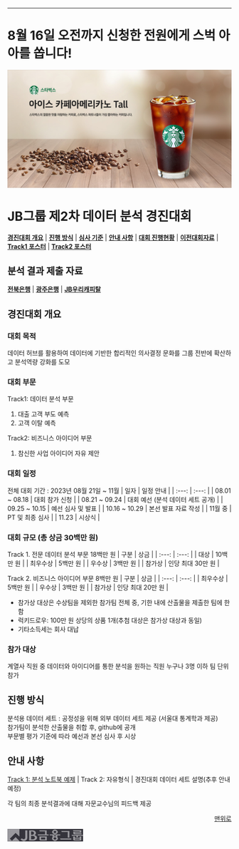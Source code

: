 ---
# 8월 16일 오전까지 신청한 전원에게 스벅 아아를 쏩니다!

![대회이벤트](/images/coffee.jpg)
# JB그룹 제2차 데이터 분석 경진대회

[**경진대회 개요**](#경진대회-개요)
| [**진행 방식**](#진행-방식)
| [**심사 기준**](#심사-기준)
| [**안내 사항**](#안내-사항)
| [**대회 진행현황**](2nd_competition.md)
| [**이전대회자료**](/etc/)
| [**Track1 포스터**](/images/2023/track1.md)
| [**Track2 포스터**](/images/2023/track2.md)

## 분석 결과 제출 자료
[**전북은행**](jbbk/)
| [**광주은행**](kjbk/)
| [**JB우리캐피탈**](jbwc/)

## 경진대회 개요

### 대회 목적
데이터 허브를 활용하여 데이터에 기반한 합리적인 의사결정 문화를 그룹 전반에 확산하고 분석역량 강화를 도모

### 대회 부문
Track1: 데이터 분석 부문
1. 대출 고객 부도 예측
2. 고객 이탈 예측

Track2: 비즈니스 아이디어 부문
1. 참신한 사업 아이디어 자유 제안

### 대회 일정
전체 대회 기간 : 2023년 08월 21일 ~ 11월
| 일자  | 일정 안내 |
| :---: | :---: |
| 08.01 ~ 08.18 | 대회 참가 신청 |
| 08.21 ~ 09.24 | 대회 예선 (분석 데이터 세트 공개) |
| 09.25 ~ 10.15 | 예선 심사 및 발표 |
| 10.16 ~ 10.29 | 본선 발표 자료 작성 |
| 11월 중 | PT 및 최종 심사 |
| 11.23 | 시상식 |

### 대회 규모 (총 상금 30백만 원)
Track 1. 전문 데이터 분석 부문 18백만 원
| 구분  | 상금 |
| :---: | :---: |
| 대상 | 10백만 원 |
| 최우수상 | 5백만 원 |
| 우수상 | 3백만 원 |
| 참가상 | 인당 최대 30만 원 |

Track 2. 비즈니스 아이디어 부문 8백만 원
| 구분  | 상금 |
| :---: | :---: |
| 최우수상 | 5백만 원 |
| 우수상 | 3백만 원 |
| 참가상 | 인당 최대 20만 원 |
* 참가상 대상은 수상팀을 제외한 참가팀 전체 중, 기한 내에 산출물을 제출한 팀에 한함
* 럭키드로우: 100만 원 상당의 상품 1개(추첨 대상은 참가상 대상과 동일)
* 기타소득세는 회사 대납

### 참가 대상
계열사 직원 중 데이터와 아이디어를 통한 분석을 원하는 직원 누구나
3명 이하 팀 단위 참가

## 진행 방식
분석용 데이터 세트 : 공정성을 위해 외부 데이터 세트 제공 (서울대 통계학과 제공)<br>
참가팀이 분석한 산출물을 취합 후, github에 공개<br>
부문별 평가 기준에 따라 예선과 본선 심사 후 시상

## 안내 사항
[Track 1: 분석 노트북 예제](https://nbviewer.org/github/rhiever/Data-Analysis-and-Machine-Learning-Projects/blob/master/example-data-science-notebook/Example%20Machine%20Learning%20Notebook.ipynb)
| Track 2: 자유형식
| 경진대회 데이터 세트 설명(추후 안내 예정)

각 팀의 최종 분석결과에 대해 자문교수님의 피드백 제공

<p align="right">
<a href="#jb그룹-제2차-데이터-분석-경진대회">맨위로</a>
</p>

![Logo](/images/f_logo_m.jpg)

